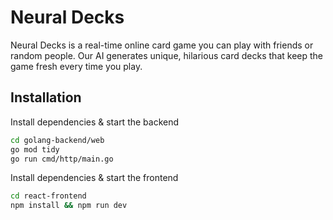 # Neural Decks

Neural Decks is a real-time online card game you can play with friends or random people. Our AI generates unique, hilarious card decks that keep the game fresh every time you play.

## Installation

Install dependencies & start the backend
```bash
cd golang-backend/web
go mod tidy
go run cmd/http/main.go
```
Install dependencies  & start the frontend
```bash
cd react-frontend
npm install && npm run dev
```
